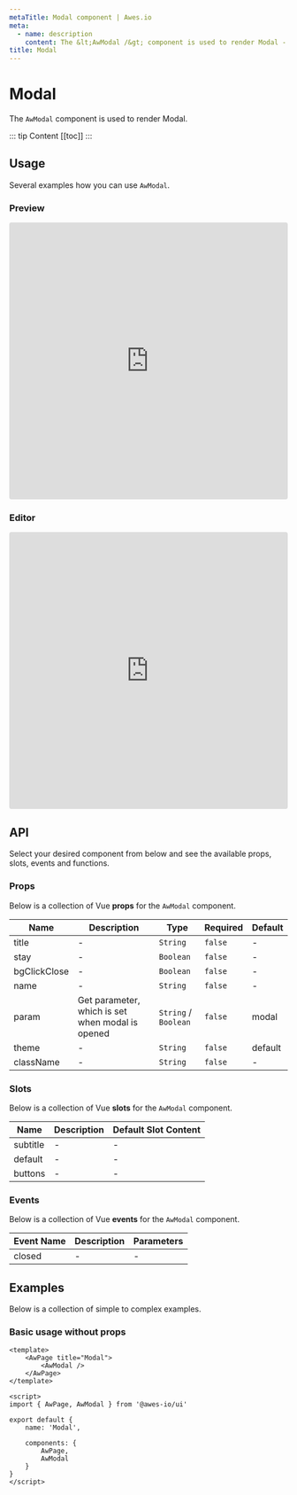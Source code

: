 ```yaml
---
metaTitle: Modal сomponent | Awes.io
meta:
  - name: description
    content: The &lt;AwModal /&gt; component is used to render Modal - UI Vue component for Awes.io.
title: Modal
---
```

# Modal

The `AwModal` component is used to render Modal.

::: tip Content
[[toc]]
:::

## Usage
Several examples how you can use `AwModal`.

### Preview
<iframe
     src='https://codesandbox.io/embed/github/awes-io/client/tree/master/examples/basic-ui?autoresize=1&fontsize=14&hidenavigation=1&initialpath=%2Faw-modal&module=%2Fpages%2Faw-modal.vue&theme=dark&view=preview'
     style='width:100%; height:500px; border:0; border-radius: 4px; overflow:hidden;'
     title='basic-ui'
     allow='geolocation; microphone; camera; midi; vr; accelerometer; gyroscope; payment; ambient-light-sensor; encrypted-media; usb'
     sandbox='allow-modals allow-forms allow-popups allow-scripts allow-same-origin'
   ></iframe>

### Editor
<iframe
     src='https://codesandbox.io/embed/github/awes-io/client/tree/master/examples/basic-ui?autoresize=1&fontsize=14&hidenavigation=1&initialpath=%2Faw-modal&module=%2Fpages%2Faw-modal.vue&theme=dark&view=editor'
     style='width:100%; height:500px; border:0; border-radius: 4px; overflow:hidden;'
     title='basic-ui'
     allow='geolocation; microphone; camera; midi; vr; accelerometer; gyroscope; payment; ambient-light-sensor; encrypted-media; usb'
     sandbox='allow-modals allow-forms allow-popups allow-scripts allow-same-origin'
   ></iframe>

## API
Select your desired component from below and see the available props, slots, events and functions.

### Props
Below is a collection of Vue **props** for the `AwModal` component.
<!-- @vuese:AwModal:props:start -->
|Name|Description|Type|Required|Default|
|---|---|---|---|---|
|title|-|`String`|`false`|-|
|stay|-|`Boolean`|`false`|-|
|bgClickClose|-|`Boolean`|`false`|-|
|name|-|`String`|`false`|-|
|param|Get parameter, which is set when modal is opened|`String` /  `Boolean`|`false`|modal|
|theme|-|`String`|`false`|default|
|className|-|`String`|`false`|-|

<!-- @vuese:AwModal:props:end -->

### Slots
Below is a collection of Vue **slots** for the `AwModal` component.
<!-- @vuese:AwModal:slots:start -->
|Name|Description|Default Slot Content|
|---|---|---|
|subtitle|-|-|
|default|-|-|
|buttons|-|-|

<!-- @vuese:AwModal:slots:end -->

### Events
Below is a collection of Vue **events** for the `AwModal` component.
<!-- @vuese:AwModal:events:start -->
|Event Name|Description|Parameters|
|---|---|---|
|closed|-|-|

<!-- @vuese:AwModal:events:end -->

## Examples
Below is a collection of simple to complex examples.

### Basic usage without props
```vue
<template>
    <AwPage title="Modal">
        <AwModal />
    </AwPage>
</template>

<script>
import { AwPage, AwModal } from '@awes-io/ui'

export default {
    name: 'Modal',

    components: {
        AwPage,
        AwModal
    }
}
</script>

```

